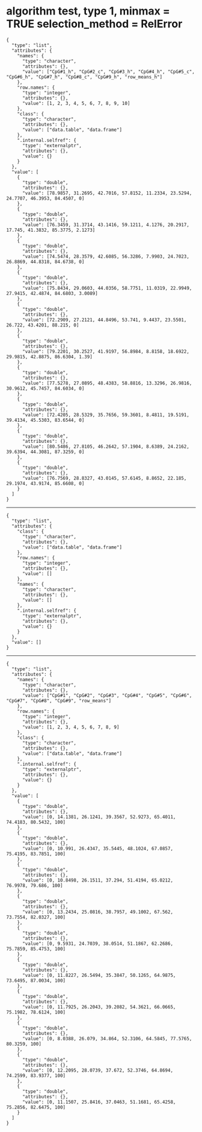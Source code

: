 # algorithm test, type 1, minmax = TRUE selection_method = RelError

    {
      "type": "list",
      "attributes": {
        "names": {
          "type": "character",
          "attributes": {},
          "value": ["CpG#1_h", "CpG#2_c", "CpG#3_h", "CpG#4_h", "CpG#5_c", "CpG#6_h", "CpG#7_h", "CpG#8_c", "CpG#9_h", "row_means_h"]
        },
        "row.names": {
          "type": "integer",
          "attributes": {},
          "value": [1, 2, 3, 4, 5, 6, 7, 8, 9, 10]
        },
        "class": {
          "type": "character",
          "attributes": {},
          "value": ["data.table", "data.frame"]
        },
        ".internal.selfref": {
          "type": "externalptr",
          "attributes": {},
          "value": {}
        }
      },
      "value": [
        {
          "type": "double",
          "attributes": {},
          "value": [78.9857, 31.2695, 42.7016, 57.8152, 11.2334, 23.5294, 24.7707, 46.3953, 84.4507, 0]
        },
        {
          "type": "double",
          "attributes": {},
          "value": [76.3459, 31.3714, 43.1416, 59.1211, 4.1276, 20.2917, 17.745, 41.3832, 85.3775, 2.1273]
        },
        {
          "type": "double",
          "attributes": {},
          "value": [74.5474, 28.3579, 42.6085, 56.3286, 7.9903, 24.7023, 26.8869, 44.8318, 84.6738, 0]
        },
        {
          "type": "double",
          "attributes": {},
          "value": [75.8434, 29.0603, 44.0356, 58.7751, 11.0319, 22.9949, 27.9415, 42.4874, 84.6803, 3.0089]
        },
        {
          "type": "double",
          "attributes": {},
          "value": [72.2909, 27.2121, 44.8496, 53.741, 9.4437, 23.5501, 26.722, 43.4201, 88.215, 0]
        },
        {
          "type": "double",
          "attributes": {},
          "value": [79.2201, 30.2527, 41.9197, 56.8984, 8.8158, 18.6922, 29.9815, 42.8875, 86.6304, 1.39]
        },
        {
          "type": "double",
          "attributes": {},
          "value": [77.5278, 27.0895, 48.4383, 58.8816, 13.3296, 26.9816, 30.9612, 45.7457, 84.6034, 0]
        },
        {
          "type": "double",
          "attributes": {},
          "value": [72.4205, 28.5329, 35.7656, 59.3601, 8.4811, 19.5191, 39.4134, 45.5303, 83.6544, 0]
        },
        {
          "type": "double",
          "attributes": {},
          "value": [80.5486, 27.8105, 46.2642, 57.1904, 8.6389, 24.2162, 39.6394, 44.3081, 87.3259, 0]
        },
        {
          "type": "double",
          "attributes": {},
          "value": [76.7569, 28.8327, 43.0145, 57.6145, 8.8652, 22.185, 29.1974, 43.9174, 85.6608, 0]
        }
      ]
    }

---

    {
      "type": "list",
      "attributes": {
        "class": {
          "type": "character",
          "attributes": {},
          "value": ["data.table", "data.frame"]
        },
        "row.names": {
          "type": "integer",
          "attributes": {},
          "value": []
        },
        "names": {
          "type": "character",
          "attributes": {},
          "value": []
        },
        ".internal.selfref": {
          "type": "externalptr",
          "attributes": {},
          "value": {}
        }
      },
      "value": []
    }

---

    {
      "type": "list",
      "attributes": {
        "names": {
          "type": "character",
          "attributes": {},
          "value": ["CpG#1", "CpG#2", "CpG#3", "CpG#4", "CpG#5", "CpG#6", "CpG#7", "CpG#8", "CpG#9", "row_means"]
        },
        "row.names": {
          "type": "integer",
          "attributes": {},
          "value": [1, 2, 3, 4, 5, 6, 7, 8, 9]
        },
        "class": {
          "type": "character",
          "attributes": {},
          "value": ["data.table", "data.frame"]
        },
        ".internal.selfref": {
          "type": "externalptr",
          "attributes": {},
          "value": {}
        }
      },
      "value": [
        {
          "type": "double",
          "attributes": {},
          "value": [0, 14.1381, 26.1241, 39.3567, 52.9273, 65.4011, 74.4183, 80.5432, 100]
        },
        {
          "type": "double",
          "attributes": {},
          "value": [0, 10.991, 26.4347, 35.5445, 48.1024, 67.0857, 75.4195, 83.7851, 100]
        },
        {
          "type": "double",
          "attributes": {},
          "value": [0, 10.8498, 26.1511, 37.294, 51.4194, 65.0212, 76.9978, 79.686, 100]
        },
        {
          "type": "double",
          "attributes": {},
          "value": [0, 13.2434, 25.0816, 38.7957, 49.1002, 67.562, 73.7554, 82.0327, 100]
        },
        {
          "type": "double",
          "attributes": {},
          "value": [0, 9.5931, 24.7039, 38.0514, 51.1867, 62.2686, 75.7859, 85.4753, 100]
        },
        {
          "type": "double",
          "attributes": {},
          "value": [0, 11.8227, 26.5494, 35.3847, 50.1265, 64.9875, 73.6495, 87.0034, 100]
        },
        {
          "type": "double",
          "attributes": {},
          "value": [0, 11.7925, 26.2043, 39.2082, 54.3621, 66.0665, 75.1982, 78.6124, 100]
        },
        {
          "type": "double",
          "attributes": {},
          "value": [0, 8.0388, 26.079, 34.864, 52.3106, 64.5845, 77.5765, 80.3259, 100]
        },
        {
          "type": "double",
          "attributes": {},
          "value": [0, 12.2095, 28.0739, 37.672, 52.3746, 64.8694, 74.2599, 83.9377, 100]
        },
        {
          "type": "double",
          "attributes": {},
          "value": [0, 11.1507, 25.8416, 37.0463, 51.1681, 65.4258, 75.2856, 82.6475, 100]
        }
      ]
    }

